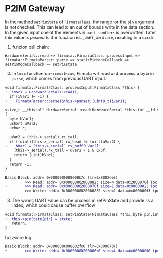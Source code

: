 # P2IM Gateway
In the method `setPinState` of `FirmataClass`, the range for the `pin` argument is not checked.
This can lead to an out of bounds write in the data section.
In the given input one of the elements in `uart_handlers` is overwirtten.
Later this value is passed to the function `HAL_UART_GetState`, resulting in a crash.

1. funcion call chain:

`HardwareSerial::read => firmata::FirmataClass::processInput => firmata::FirmataParser::parse => staticPinModeCallback => setPinModeCallback => setPinstate`

2. in `loop` function's `processInput`, Firmata will read and process a byte in `parse`, which comes from previous UART input.
   
```diff
void firmata::FirmataClass::processInput(FirmataClass *this) {
+  iVar1 = HardwareSerial::read();
  if (iVar1 != -1) {
+    FirmataParser::parse(&this->parser,(uint8_t)iVar1);
```

```diff
ssize_t __thiscall HardwareSerial::read(HardwareSerial *this,int __fd,void *__buf,size_t __nbytes)
{
  byte bVar1;
  ushort uVar2;
  uchar c;
  
  uVar2 = (this->_serial).rx_tail;
  if ((uint)(this->_serial).rx_head != (uint)uVar2) {
+    bVar1 = (this->_serial).rx_buff[uVar2];
    (this->_serial).rx_tail = uVar2 + 1 & 0x3f;
    return (uint)bVar1;
  }
  return -1;
}
```

```diff
Basic Block: addr= 0x0000000008008b7c (lr=0x8002ee5)
         >>> Read: addr= 0x000000002000082c size=4 data=0x2000070d (pc 0x08008b7c)
+        >>> Read: addr= 0x000000002000070f size=1 data=0x00000021 (pc 0x08008b80)
         >>> Write: addr= 0x0000000020000832 size=2 data=0x00000003 (pc 0x08008b88)
```

3. The wrong UART value can be process in setPinState and provide as a index, which could cause buffer overflow 

```diff
void firmata::FirmataClass::setPinState(FirmataClass *this,byte pin,int state) {
+  this->pinState[pin] = state;
   return;
}
```

fuzzware log 
```diff
Basic Block: addr= 0x0000000008002fc6 (lr=0x8000737)
+        >>> Write: addr= 0x00000000200006c0 size=4 data=0x00000000 (pc 0x08002fc8)
```
